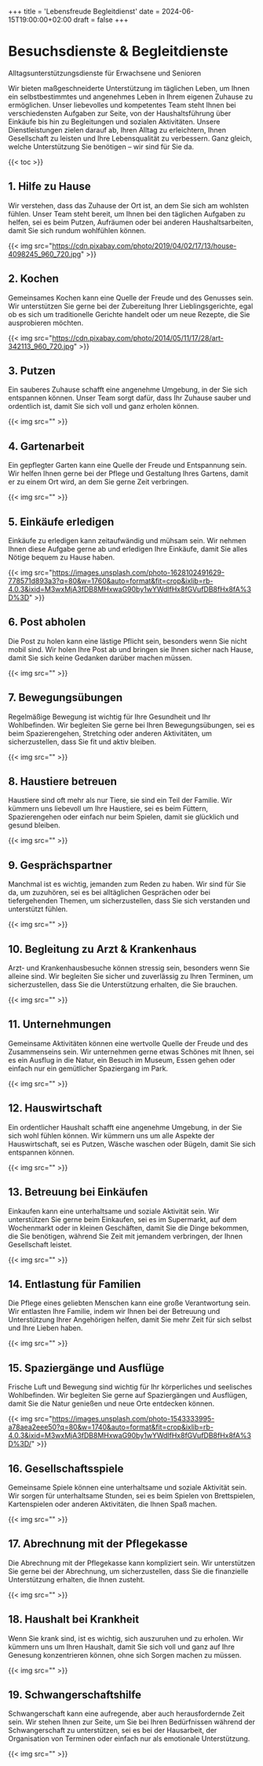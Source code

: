 +++
title = 'Lebensfreude Begleitdienst'
date = 2024-06-15T19:00:00+02:00
draft = false
+++

# Besuchsdienste & Begleitdienste


Alltagsunterstützungsdienste für Erwachsene und Senioren

Wir bieten maßgeschneiderte Unterstützung im täglichen Leben, um Ihnen ein selbstbestimmtes und angenehmes Leben in Ihrem eigenen Zuhause zu ermöglichen. Unser liebevolles und kompetentes Team steht Ihnen bei verschiedensten Aufgaben zur Seite, von der Haushaltsführung über Einkäufe bis hin zu Begleitungen und sozialen Aktivitäten. Unsere Dienstleistungen zielen darauf ab, Ihren Alltag zu erleichtern, Ihnen Gesellschaft zu leisten und Ihre Lebensqualität zu verbessern. Ganz gleich, welche Unterstützung Sie benötigen – wir sind für Sie da.

{{< toc >}}

## 1. Hilfe zu Hause

Wir verstehen, dass das Zuhause der Ort ist, an dem Sie sich am wohlsten fühlen. Unser Team steht bereit, um Ihnen bei den täglichen Aufgaben zu helfen, sei es beim Putzen, Aufräumen oder bei anderen Haushaltsarbeiten, damit Sie sich rundum wohlfühlen können.

{{< img src="https://cdn.pixabay.com/photo/2019/04/02/17/13/house-4098245_960_720.jpg" >}}

## 2. Kochen

Gemeinsames Kochen kann eine Quelle der Freude und des Genusses sein. Wir unterstützen Sie gerne bei der Zubereitung Ihrer Lieblingsgerichte, egal ob es sich um traditionelle Gerichte handelt oder um neue Rezepte, die Sie ausprobieren möchten.

{{< img src="https://cdn.pixabay.com/photo/2014/05/11/17/28/art-342113_960_720.jpg" >}}

## 3. Putzen

Ein sauberes Zuhause schafft eine angenehme Umgebung, in der Sie sich entspannen können. Unser Team sorgt dafür, dass Ihr Zuhause sauber und ordentlich ist, damit Sie sich voll und ganz erholen können.

{{< img src="" >}}

## 4. Gartenarbeit

Ein gepflegter Garten kann eine Quelle der Freude und Entspannung sein. Wir helfen Ihnen gerne bei der Pflege und Gestaltung Ihres Gartens, damit er zu einem Ort wird, an dem Sie gerne Zeit verbringen.

{{< img src="" >}}

## 5. Einkäufe erledigen

Einkäufe zu erledigen kann zeitaufwändig und mühsam sein. Wir nehmen Ihnen diese Aufgabe gerne ab und erledigen Ihre Einkäufe, damit Sie alles Nötige bequem zu Hause haben.

{{< img src="https://images.unsplash.com/photo-1628102491629-778571d893a3?q=80&w=1760&auto=format&fit=crop&ixlib=rb-4.0.3&ixid=M3wxMjA3fDB8MHxwaG90by1wYWdlfHx8fGVufDB8fHx8fA%3D%3D" >}}

## 6. Post abholen

Die Post zu holen kann eine lästige Pflicht sein, besonders wenn Sie nicht mobil sind. Wir holen Ihre Post ab und bringen sie Ihnen sicher nach Hause, damit Sie sich keine Gedanken darüber machen müssen.

{{< img src="" >}}

## 7. Bewegungsübungen

Regelmäßige Bewegung ist wichtig für Ihre Gesundheit und Ihr Wohlbefinden. Wir begleiten Sie gerne bei Ihren Bewegungsübungen, sei es beim Spazierengehen, Stretching oder anderen Aktivitäten, um sicherzustellen, dass Sie fit und aktiv bleiben.

{{< img src="" >}}

## 8. Haustiere betreuen

Haustiere sind oft mehr als nur Tiere, sie sind ein Teil der Familie. Wir kümmern uns liebevoll um Ihre Haustiere, sei es beim Füttern, Spazierengehen oder einfach nur beim Spielen, damit sie glücklich und gesund bleiben.

{{< img src="" >}}

## 9. Gesprächspartner

Manchmal ist es wichtig, jemanden zum Reden zu haben. Wir sind für Sie da, um zuzuhören, sei es bei alltäglichen Gesprächen oder bei tiefergehenden Themen, um sicherzustellen, dass Sie sich verstanden und unterstützt fühlen.

{{< img src="" >}}

## 10. Begleitung zu Arzt & Krankenhaus

Arzt- und Krankenhausbesuche können stressig sein, besonders wenn Sie alleine sind. Wir begleiten Sie sicher und zuverlässig zu Ihren Terminen, um sicherzustellen, dass Sie die Unterstützung erhalten, die Sie brauchen.

{{< img src="" >}}

## 11. Unternehmungen

Gemeinsame Aktivitäten können eine wertvolle Quelle der Freude und des Zusammenseins sein. Wir unternehmen gerne etwas Schönes mit Ihnen, sei es ein Ausflug in die Natur, ein Besuch im Museum, Essen gehen oder einfach nur ein gemütlicher Spaziergang im Park.

{{< img src="" >}}

## 12. Hauswirtschaft

Ein ordentlicher Haushalt schafft eine angenehme Umgebung, in der Sie sich wohl fühlen können. Wir kümmern uns um alle Aspekte der Hauswirtschaft, sei es Putzen, Wäsche waschen oder Bügeln, damit Sie sich entspannen können.

{{< img src="" >}}

## 13. Betreuung bei Einkäufen

Einkaufen kann eine unterhaltsame und soziale Aktivität sein. Wir unterstützen Sie gerne beim Einkaufen, sei es im Supermarkt, auf dem Wochenmarkt oder in kleinen Geschäften, damit Sie die Dinge bekommen, die Sie benötigen, während Sie Zeit mit jemandem verbringen, der Ihnen Gesellschaft leistet.

{{< img src="" >}}

## 14. Entlastung für Familien

Die Pflege eines geliebten Menschen kann eine große Verantwortung sein. Wir entlasten Ihre Familie, indem wir Ihnen bei der Betreuung und Unterstützung Ihrer Angehörigen helfen, damit Sie mehr Zeit für sich selbst und Ihre Lieben haben.

{{< img src="" >}}

## 15. Spaziergänge und Ausflüge

Frische Luft und Bewegung sind wichtig für Ihr körperliches und seelisches Wohlbefinden. Wir begleiten Sie gerne auf Spaziergängen und Ausflügen, damit Sie die Natur genießen und neue Orte entdecken können.

{{< img src="https://images.unsplash.com/photo-1543333995-a78aea2eee50?q=80&w=1740&auto=format&fit=crop&ixlib=rb-4.0.3&ixid=M3wxMjA3fDB8MHxwaG90by1wYWdlfHx8fGVufDB8fHx8fA%3D%3D/" >}}

## 16. Gesellschaftsspiele

Gemeinsame Spiele können eine unterhaltsame und soziale Aktivität sein. Wir sorgen für unterhaltsame Stunden, sei es beim Spielen von Brettspielen, Kartenspielen oder anderen Aktivitäten, die Ihnen Spaß machen.

{{< img src="" >}}

## 17. Abrechnung mit der Pflegekasse

Die Abrechnung mit der Pflegekasse kann kompliziert sein. Wir unterstützen Sie gerne bei der Abrechnung, um sicherzustellen, dass Sie die finanzielle Unterstützung erhalten, die Ihnen zusteht.

{{< img src="" >}}

## 18. Haushalt bei Krankheit

Wenn Sie krank sind, ist es wichtig, sich auszuruhen und zu erholen. Wir kümmern uns um Ihren Haushalt, damit Sie sich voll und ganz auf Ihre Genesung konzentrieren können, ohne sich Sorgen machen zu müssen.

{{< img src="" >}}

## 19. Schwangerschaftshilfe

Schwangerschaft kann eine aufregende, aber auch herausfordernde Zeit sein. Wir stehen Ihnen zur Seite, um Sie bei Ihren Bedürfnissen während der Schwangerschaft zu unterstützen, sei es bei der Hausarbeit, der Organisation von Terminen oder einfach nur als emotionale Unterstützung.

{{< img src="" >}}
